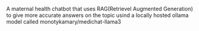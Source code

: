 A maternal health chatbot that uses RAG(Retrievel Augmented Generation) to give more accurate answers on the topic usind a locally hosted ollama model called monotykamary/medichat-llama3
